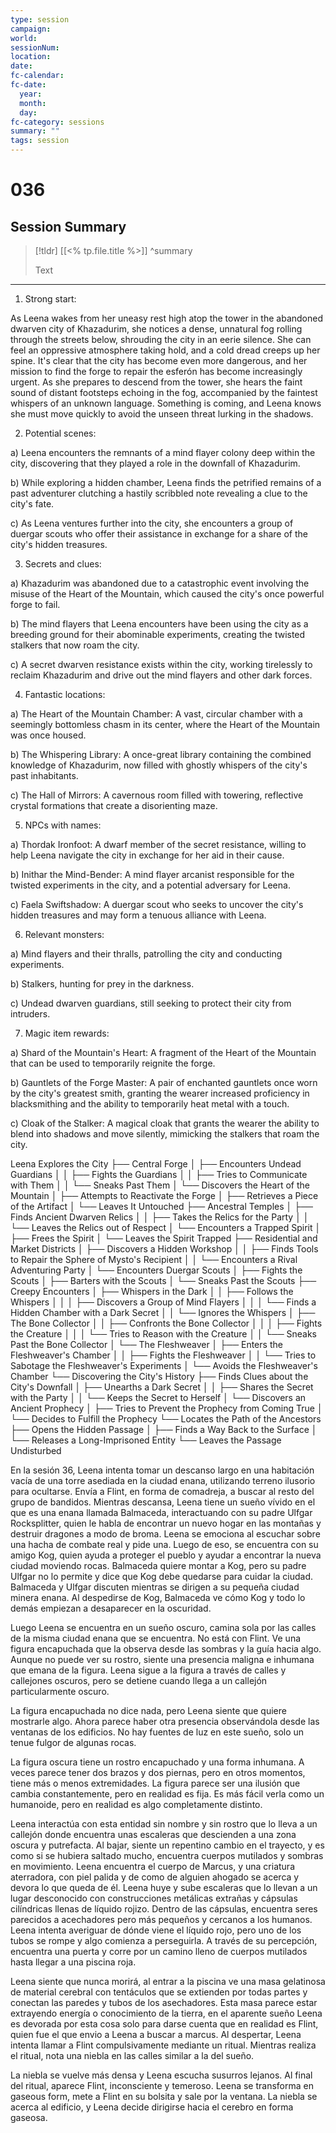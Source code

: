 ```yaml
---
type: session
campaign: 
world:
sessionNum: 
location: 
date: 
fc-calendar:
fc-date:
  year: 
  month: 
  day: 
fc-category: sessions
summary: ""
tags: session
---
```


# 036
## Session Summary

> [!tldr] [[<% tp.file.title %>]]
>  ^summary
> 
>  Text

---


1.  Strong start:

As Leena wakes from her uneasy rest high atop the tower in the abandoned dwarven city of Khazadurim, she notices a dense, unnatural fog rolling through the streets below, shrouding the city in an eerie silence. She can feel an oppressive atmosphere taking hold, and a cold dread creeps up her spine. It's clear that the city has become even more dangerous, and her mission to find the forge to repair the esferón has become increasingly urgent. As she prepares to descend from the tower, she hears the faint sound of distant footsteps echoing in the fog, accompanied by the faintest whispers of an unknown language. Something is coming, and Leena knows she must move quickly to avoid the unseen threat lurking in the shadows.

2.  Potential scenes:

a) Leena encounters the remnants of a mind flayer colony deep within the city, discovering that they played a role in the downfall of Khazadurim.

b) While exploring a hidden chamber, Leena finds the petrified remains of a past adventurer clutching a hastily scribbled note revealing a clue to the city's fate.

c) As Leena ventures further into the city, she encounters a group of duergar scouts who offer their assistance in exchange for a share of the city's hidden treasures.

3.  Secrets and clues:

a) Khazadurim was abandoned due to a catastrophic event involving the misuse of the Heart of the Mountain, which caused the city's once powerful forge to fail.

b) The mind flayers that Leena encounters have been using the city as a breeding ground for their abominable experiments, creating the twisted stalkers that now roam the city.

c) A secret dwarven resistance exists within the city, working tirelessly to reclaim Khazadurim and drive out the mind flayers and other dark forces.

4.  Fantastic locations:

a) The Heart of the Mountain Chamber: A vast, circular chamber with a seemingly bottomless chasm in its center, where the Heart of the Mountain was once housed.

b) The Whispering Library: A once-great library containing the combined knowledge of Khazadurim, now filled with ghostly whispers of the city's past inhabitants.

c) The Hall of Mirrors: A cavernous room filled with towering, reflective crystal formations that create a disorienting maze.

5.  NPCs with names:

a) Thordak Ironfoot: A dwarf member of the secret resistance, willing to help Leena navigate the city in exchange for her aid in their cause.

b) Inithar the Mind-Bender: A mind flayer arcanist responsible for the twisted experiments in the city, and a potential adversary for Leena.

c) Faela Swiftshadow: A duergar scout who seeks to uncover the city's hidden treasures and may form a tenuous alliance with Leena.

6.  Relevant monsters:

a) Mind flayers and their thralls, patrolling the city and conducting experiments.

b) Stalkers, hunting for prey in the darkness.

c) Undead dwarven guardians, still seeking to protect their city from intruders.

7.  Magic item rewards:

a) Shard of the Mountain's Heart: A fragment of the Heart of the Mountain that can be used to temporarily reignite the forge.

b) Gauntlets of the Forge Master: A pair of enchanted gauntlets once worn by the city's greatest smith, granting the wearer increased proficiency in blacksmithing and the ability to temporarily heat metal with a touch.

c) Cloak of the Stalker: A magical cloak that grants the wearer the ability to blend into shadows and move silently, mimicking the stalkers that roam the city.


Leena Explores the City
├── Central Forge
│   ├── Encounters Undead Guardians
│   │   ├── Fights the Guardians
│   │   ├── Tries to Communicate with Them
│   │   └── Sneaks Past Them
│   └── Discovers the Heart of the Mountain
│       ├── Attempts to Reactivate the Forge
│       ├── Retrieves a Piece of the Artifact
│       └── Leaves It Untouched
├── Ancestral Temples
│   ├── Finds Ancient Dwarven Relics
│   │   ├── Takes the Relics for the Party
│   │   └── Leaves the Relics out of Respect
│   └── Encounters a Trapped Spirit
│       ├── Frees the Spirit
│       └── Leaves the Spirit Trapped
├── Residential and Market Districts
│   ├── Discovers a Hidden Workshop
│   │   ├── Finds Tools to Repair the Sphere of Mysto's Recipient
│   │   └── Encounters a Rival Adventuring Party
│   └── Encounters Duergar Scouts
│       ├── Fights the Scouts
│       ├── Barters with the Scouts
│       └── Sneaks Past the Scouts
├── Creepy Encounters
│   ├── Whispers in the Dark
│   │   ├── Follows the Whispers
│   │   │   ├── Discovers a Group of Mind Flayers
│   │   │   └── Finds a Hidden Chamber with a Dark Secret
│   │   └── Ignores the Whispers
│   ├── The Bone Collector
│   │   ├── Confronts the Bone Collector
│   │   │   ├── Fights the Creature
│   │   │   └── Tries to Reason with the Creature
│   │   └── Sneaks Past the Bone Collector
│   └── The Fleshweaver
│       ├── Enters the Fleshweaver's Chamber
│       │   ├── Fights the Fleshweaver
│       │   └── Tries to Sabotage the Fleshweaver's Experiments
│       └── Avoids the Fleshweaver's Chamber
└── Discovering the City's History
    ├── Finds Clues about the City's Downfall
    │   ├── Unearths a Dark Secret
    │   │   ├── Shares the Secret with the Party
    │   │   └── Keeps the Secret to Herself
    │   └── Discovers an Ancient Prophecy
    │       ├── Tries to Prevent the Prophecy from Coming True
    │       └── Decides to Fulfill the Prophecy
    └── Locates the Path of the Ancestors
        ├── Opens the Hidden Passage
        │   ├── Finds a Way Back to the Surface
        │   └── Releases a Long-Imprisoned Entity
        └── Leaves the Passage Undisturbed


En la sesión 36, Leena intenta tomar un descanso largo en una habitación vacía de una torre asediada en la ciudad enana, utilizando terreno ilusorio para ocultarse. Envía a Flint, en forma de comadreja, a buscar al resto del grupo de bandidos. Mientras descansa, Leena tiene un sueño vívido en el que es una enana llamada Balmaceda, interactuando con su padre Ulfgar Rocksplitter, quien le habla de encontrar un nuevo hogar en las montañas y destruir dragones a modo de broma. Leena se emociona al escuchar sobre una hacha de combate real y pide una. 
Luego de eso, se encuentra con su amigo Kog, quien ayuda a proteger el pueblo y ayudar a encontrar la nueva ciudad moviendo rocas. Balmaceda quiere montar a Kog, pero su padre Ulfgar no lo permite y dice que Kog debe quedarse para cuidar la ciudad. Balmaceda y Ulfgar discuten mientras se dirigen a su pequeña ciudad minera enana. Al despedirse de Kog, Balmaceda ve cómo Kog y todo lo demás empiezan a desaparecer en la oscuridad. 

Luego Leena se encuentra en un sueño oscuro, camina sola por las calles de la misma ciudad enana que se encuentra. No está con Flint. Ve una figura encapuchada que la observa desde las sombras y la guía hacia algo. Aunque no puede ver su rostro, siente una presencia maligna e inhumana que emana de la figura. Leena sigue a la figura a través de calles y callejones oscuros, pero se detiene cuando llega a un callejón particularmente oscuro.

La figura encapuchada no dice nada, pero Leena siente que quiere mostrarle algo. Ahora parece haber otra presencia observándola desde las ventanas de los edificios. No hay fuentes de luz en este sueño, solo un tenue fulgor de algunas rocas.

 La figura oscura tiene un rostro encapuchado y una forma inhumana. A veces parece tener dos brazos y dos piernas, pero en otros momentos, tiene más o menos extremidades. La figura parece ser una ilusión que cambia constantemente, pero en realidad es fija. Es más fácil verla como un humanoide, pero en realidad es algo completamente distinto.

Leena interactúa con esta entidad sin nombre y sin rostro que lo lleva a un callejón donde encuentra unas escaleras que descienden a una zona oscura y putrefacta. Al bajar, siente un repentino cambio en el trayecto, y es como si se hubiera saltado mucho, encuentra cuerpos mutilados y sombras en movimiento. Leena encuentra el cuerpo de Marcus, y una criatura aterradora, con piel palida y de como de alguien ahogado se acerca y devora lo que queda de él. Leena huye y sube escaleras que lo llevan a un lugar desconocido con construcciones metálicas extrañas y cápsulas cilíndricas llenas de líquido rojizo. Dentro de las cápsulas, encuentra seres parecidos a acechadores pero más pequeños y cercanos a los humanos. Leena intenta averiguar de dónde viene el líquido rojo, pero uno de los tubos se rompe y algo comienza a perseguirla. A través de su percepción, encuentra una puerta y corre por un camino lleno de cuerpos mutilados hasta llegar a una piscina roja.

Leena siente que nunca morirá, al entrar a la piscina ve una masa gelatinosa de material cerebral con tentáculos que se extienden por todas partes y conectan las paredes y tubos de los asechadores. Esta masa parece estar extrayendo energía o conocimiento de la tierra, en el aparente sueño Leena es devorada por esta cosa solo para darse cuenta que en realidad es Flint, quien fue el que envio a Leena a buscar a marcus.  Al despertar, Leena intenta llamar a Flint compulsivamente mediante un ritual. Mientras realiza el ritual, nota una niebla en las calles similar a la del sueño.

La niebla se vuelve más densa y Leena escucha susurros lejanos. Al final del ritual, aparece Flint, inconsciente y temeroso. Leena se transforma en gaseous form, mete a Flint en su bolsita y sale por la ventana. La niebla se acerca al edificio, y Leena decide dirigirse hacia el cerebro en forma gaseosa.